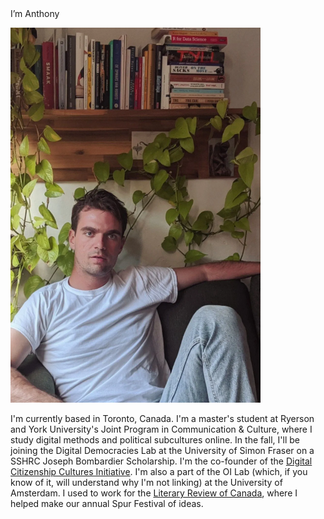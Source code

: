<link rel="stylesheet" type="text/css" href="typesettings.css"/>
I’m Anthony

![](amsmall.png)

I'm currently based in Toronto, Canada. I'm a master's student at
Ryerson and York University's Joint Program in Communication & Culture,
where I study digital methods and political subcultures online. In the
fall, I'll be joining the Digital Democracies Lab at the University of
Simon Fraser on a SSHRC Joseph Bombardier Scholarship. I'm the
co-founder of the [Digital Citizenship Cultures
Initiative](https://www.dcc.infoscapelab.ca). I'm also a part of the OI
Lab (which, if you know of it, will understand why I'm not linking) at
the University of Amsterdam. I used to work for the [Literary Review of
Canada](https://reviewcanada.ca), where I helped make our annual Spur
Festival of ideas.
